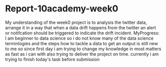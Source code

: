 # Report-10academy-week0
My understanding of the week0 project is to analysis the twitter data, arrange it in a way that when a data drift happens from the twitter an alert or notifcation should be triggered to indicate the drift incident.
MyProgress: I am beginner to data science so i do not know many of the data science terminlogies and the steps how to tackle a data to get an output is still new to me so since first day i am trying to change my knowledge in most matters as fast as i can with also trying to deliver the project on time. currently i am trying to finish today's task before submission
